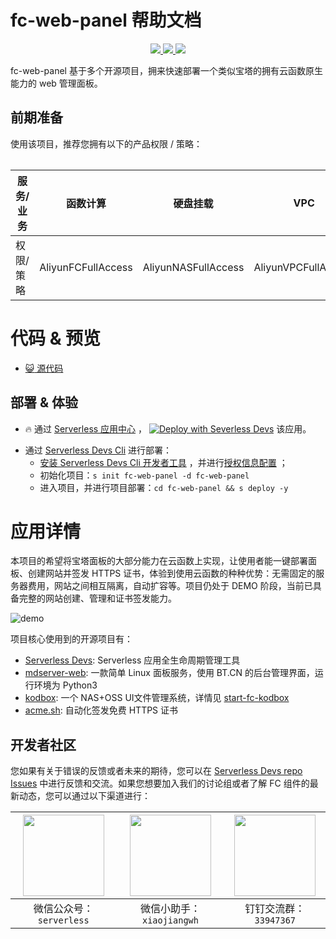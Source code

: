 # fc-web-panel 帮助文档

<p align="center" class="flex justify-center">
    <a href="https://www.serverless-devs.com" class="ml-1">
    <img src="http://editor.devsapp.cn/icon?package=fc-web-panel&type=packageType">
  </a>
  <a href="http://www.devsapp.cn/details.html?name=fc-web-panel" class="ml-1">
    <img src="http://editor.devsapp.cn/icon?package=fc-web-panel&type=packageVersion">
  </a>
  <a href="http://www.devsapp.cn/details.html?name=fc-web-panel" class="ml-1">
    <img src="http://editor.devsapp.cn/icon?package=fc-web-panel&type=packageDownload">
  </a>
</p>

<description>

fc-web-panel 基于多个开源项目，拥来快速部署一个类似宝塔的拥有云函数原生能力的 web 管理面板。

</description>

<table>

## 前期准备
使用该项目，推荐您拥有以下的产品权限 / 策略：

| 服务/业务 | 函数计算           | 硬盘挂载            | VPC                 | 其它                |
| --------- | ------------------ | ------------------- | ------------------- | ------------------- |
| 权限/策略 | AliyunFCFullAccess | AliyunNASFullAccess | AliyunVPCFullAccess | AliyunECSFullAccess |

</table>

<codepre id="codepre">

# 代码 & 预览

- [ :smiley_cat:  源代码](https://github.com/devsapp/Serverless-Baota)

</codepre>

<deploy>

## 部署 & 体验

<appcenter>

-  :fire:  通过 [Serverless 应用中心](https://fcnext.console.aliyun.com/applications/create?template=fc-web-panel) ，
[![Deploy with Severless Devs](https://img.alicdn.com/imgextra/i1/O1CN01w5RFbX1v45s8TIXPz_!!6000000006118-55-tps-95-28.svg)](https://fcnext.console.aliyun.com/applications/create?template=fc-web-panel)  该应用。 

</appcenter>

- 通过 [Serverless Devs Cli](https://www.serverless-devs.com/serverless-devs/install) 进行部署：
    - [安装 Serverless Devs Cli 开发者工具](https://www.serverless-devs.com/serverless-devs/install) ，并进行[授权信息配置](https://www.serverless-devs.com/fc/config) ；
    - 初始化项目：`s init fc-web-panel -d fc-web-panel`   
    - 进入项目，并进行项目部署：`cd fc-web-panel && s deploy -y`

</deploy>

<appdetail id="flushContent">

# 应用详情

本项目的希望将宝塔面板的大部分能力在云函数上实现，让使用者能一键部署面板、创建网站并签发 HTTPS 证书，体验到使用云函数的种种优势：无需固定的服务器费用，网站之间相互隔离，自动扩容等。项目仍处于 DEMO 阶段，当前已具备完整的网站创建、管理和证书签发能力。

![demo](https://i.lo-li.co/202209292236777.png)

项目核心使用到的开源项目有：

- [Serverless Devs](http://www.serverless-devs.com): Serverless 应用全生命周期管理工具
- [mdserver-web](https://github.com/midoks/mdserver-web): 一款简单 Linux 面板服务，使用 BT.CN 的后台管理界面，运行环境为 Python3
- [kodbox](https://github.com/kalcaddle/kodbox): 一个 NAS+OSS UI文件管理系统，详情见 [start-fc-kodbox](https://github.com/devsapp/start-fc-kodbox)
- [acme.sh](https://acme.sh): 自动化签发免费 HTTPS 证书

</appdetail>

<devgroup>

## 开发者社区

您如果有关于错误的反馈或者未来的期待，您可以在 [Serverless Devs repo Issues](https://github.com/serverless-devs/serverless-devs/issues) 中进行反馈和交流。如果您想要加入我们的讨论组或者了解 FC 组件的最新动态，您可以通过以下渠道进行：

<p align="center">

| <img src="https://serverless-article-picture.oss-cn-hangzhou.aliyuncs.com/1635407298906_20211028074819117230.png" width="130px" > | <img src="https://serverless-article-picture.oss-cn-hangzhou.aliyuncs.com/1635407044136_20211028074404326599.png" width="130px" > | <img src="https://serverless-article-picture.oss-cn-hangzhou.aliyuncs.com/1635407252200_20211028074732517533.png" width="130px" > |
| --------------------------------------------------------------------------------------------------------------------------------- | --------------------------------------------------------------------------------------------------------------------------------- | --------------------------------------------------------------------------------------------------------------------------------- |
| <center>微信公众号：`serverless`</center>                                                                                         | <center>微信小助手：`xiaojiangwh`</center>                                                                                        | <center>钉钉交流群：`33947367`</center>                                                                                           |

</p>

</devgroup>